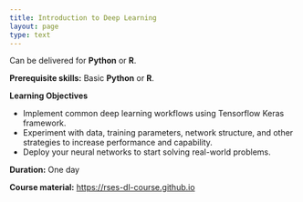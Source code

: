 ```yaml
---
title: Introduction to Deep Learning
layout: page
type: text
---
```


Can be delivered for **Python** or **R**.

**Prerequisite skills:** Basic **Python** or **R**.

**Learning Objectives**

- Implement common deep learning workflows using Tensorflow Keras framework.
- Experiment with data, training parameters, network structure, and other strategies to increase performance and capability.
- Deploy your neural networks to start solving real-world problems.

**Duration:** One day

**Course material:** <https://rses-dl-course.github.io>